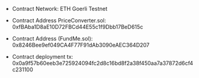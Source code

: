 - Contract Network: ETH Goerli Testnet
- Contract Address PriceConverter.sol: 0xfBAba1D8aE10D72FBCd44E55c1f9Dbb17BeD615c

- Contract Address (FundMe.sol): 0x8246Bee9ef049CA4F77F91dAb3090eAEC364D207
- Contract deployment tx: 0x0a9f57b60eeb3e725924094fc2d8c16bd8f2a38f450aa7a37872d6cf4c231100
